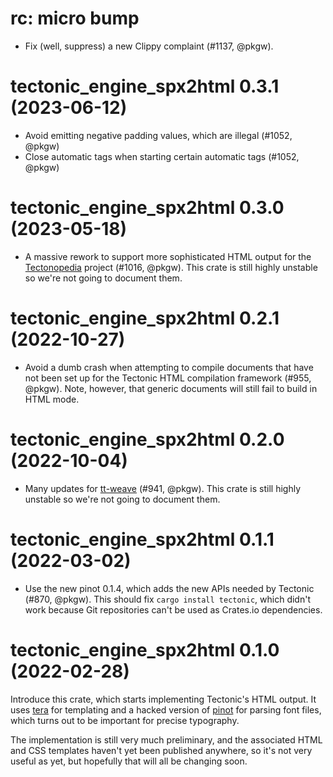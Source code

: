 # rc: micro bump

- Fix (well, suppress) a new Clippy complaint (#1137, @pkgw).


# tectonic_engine_spx2html 0.3.1 (2023-06-12)

- Avoid emitting negative padding values, which are illegal (#1052, @pkgw)
- Close automatic tags when starting certain automatic tags (#1052, @pkgw)


# tectonic_engine_spx2html 0.3.0 (2023-05-18)

- A massive rework to support more sophisticated HTML output for the
  [Tectonopedia] project (#1016, @pkgw). This crate is still highly unstable so
  we're not going to document them.

[Tectonopedia]: https://github.com/tectonic-typesetting/tectonopedia


# tectonic_engine_spx2html 0.2.1 (2022-10-27)

- Avoid a dumb crash when attempting to compile documents that have not been
  set up for the Tectonic HTML compilation framework (#955, @pkgw). Note,
  however, that generic documents will still fail to build in HTML mode.


# tectonic_engine_spx2html 0.2.0 (2022-10-04)

- Many updates for [tt-weave] (#941, @pkgw). This crate is still highly unstable
  so we're not going to document them.

[tt-weave]: https://github.com/pkgw/tt-weave/


# tectonic_engine_spx2html 0.1.1 (2022-03-02)

- Use the new pinot 0.1.4, which adds the new APIs needed by Tectonic (#870,
  @pkgw). This should fix `cargo install tectonic`, which didn't work because
  Git repositories can't be used as Crates.io dependencies.


# tectonic_engine_spx2html 0.1.0 (2022-02-28)

Introduce this crate, which starts implementing Tectonic's HTML output. It uses
[tera] for templating and a hacked version of [pinot] for parsing font files,
which turns out to be important for precise typography.

The implementation is still very much preliminary, and the associated HTML and
CSS templates haven't yet been published anywhere, so it's not very useful as
yet, but hopefully that will all be changing soon.

[tera]: https://crates.io/crates/tera
[pinot]: https://crates.io/crates/pinot
